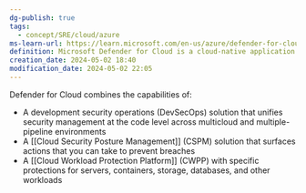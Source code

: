 ```yaml
---
dg-publish: true
tags:
  - concept/SRE/cloud/azure
ms-learn-url: https://learn.microsoft.com/en-us/azure/defender-for-cloud/defender-for-cloud-introduction
definition: Microsoft Defender for Cloud is a cloud-native application protection platform (CNAPP) that is made up of security measures and practices that are designed to protect cloud-based applications from various cyber threats and vulnerabilities.
creation_date: 2024-05-02 18:40
modification_date: 2024-05-02 22:05
---
```

Defender for Cloud combines the capabilities of:

- A development security operations (DevSecOps) solution that unifies security management at the code level across multicloud and multiple-pipeline environments
- A [[Cloud Security Posture Management]] (CSPM) solution that surfaces actions that you can take to prevent breaches
- A [[Cloud Workload Protection Platform]] (CWPP) with specific protections for servers, containers, storage, databases, and other workloads